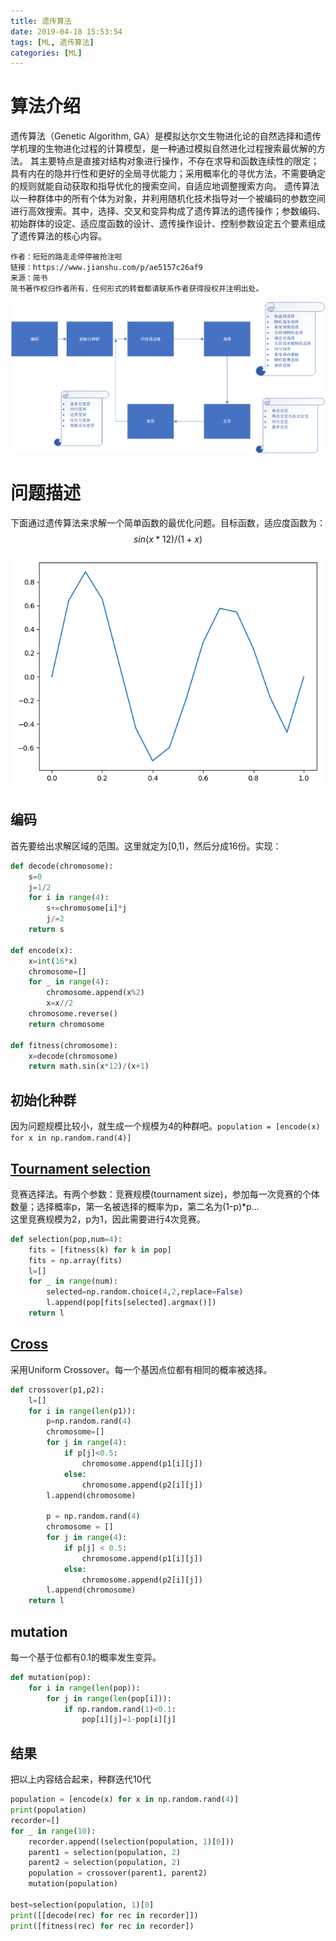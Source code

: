 ```yaml
---
title: 遗传算法
date: 2019-04-18 15:53:54
tags: [ML, 遗传算法]
categories: [ML]
---
```


# 算法介绍
遗传算法（Genetic Algorithm, GA）是模拟达尔文生物进化论的自然选择和遗传学机理的生物进化过程的计算模型，是一种通过模拟自然进化过程搜索最优解的方法。
其主要特点是直接对结构对象进行操作，不存在求导和函数连续性的限定；具有内在的隐并行性和更好的全局寻优能力；采用概率化的寻优方法，不需要确定的规则就能自动获取和指导优化的搜索空间，自适应地调整搜索方向。
遗传算法以一种群体中的所有个体为对象，并利用随机化技术指导对一个被编码的参数空间进行高效搜索。其中，选择、交叉和变异构成了遗传算法的遗传操作；参数编码、初始群体的设定、适应度函数的设计、遗传操作设计、控制参数设定五个要素组成了遗传算法的核心内容。

    作者：短短的路走走停停被抢注啦
    链接：https://www.jianshu.com/p/ae5157c26af9
    来源：简书
    简书著作权归作者所有，任何形式的转载都请联系作者获得授权并注明出处。
![遗传算法过程](../../blog_images/2019-04-18-19-27-07.png)

# 问题描述
下面通过遗传算法来求解一个简单函数的最优化问题。目标函数，适应度函数为：
$$ sin(x*12)/(1+x) $$

![](../../blog_images/2019-04-18-19-28-35.png)
## 编码
首先要给出求解区域的范围。这里就定为[0,1)，然后分成16份。实现：
```python
def decode(chromosome):
    s=0
    j=1/2
    for i in range(4):
        s+=chromosome[i]*j
        j/=2
    return s

def encode(x):
    x=int(16*x)
    chromosome=[]
    for _ in range(4):
        chromosome.append(x%2)
        x=x//2
    chromosome.reverse()
    return chromosome

def fitness(chromosome):
    x=decode(chromosome)
    return math.sin(x*12)/(x+1)
```

## 初始化种群
因为问题规模比较小，就生成一个规模为4的种群吧。`population = [encode(x) for x in np.random.rand(4)]`

## [Tournament selection](https://en.wikipedia.org/wiki/Tournament_selection)
竞赛选择法。有两个参数：竞赛规模(tournament size)，参加每一次竞赛的个体数量；选择概率p，第一名被选择的概率为p，第二名为(1-p)*p...  
这里竞赛规模为2，p为1，因此需要进行4次竞赛。
```python
def selection(pop,num=4):
    fits = [fitness(k) for k in pop]
    fits = np.array(fits)
    l=[]
    for _ in range(num):
        selected=np.random.choice(4,2,replace=False)
        l.append(pop[fits[selected].argmax()])
    return l
```

## [Cross](https://www.tutorialspoint.com/genetic_algorithms/genetic_algorithms_crossover.htm)
采用Uniform Crossover。每一个基因点位都有相同的概率被选择。
```python
def crossover(p1,p2):
    l=[]
    for i in range(len(p1)):
        p=np.random.rand(4)
        chromosome=[]
        for j in range(4):
            if p[j]<0.5:
                chromosome.append(p1[i][j])
            else:
                chromosome.append(p2[i][j])
        l.append(chromosome)

        p = np.random.rand(4)
        chromosome = []
        for j in range(4):
            if p[j] < 0.5:
                chromosome.append(p1[i][j])
            else:
                chromosome.append(p2[i][j])
        l.append(chromosome)
    return l
```

## mutation
每一个基于位都有0.1的概率发生变异。
```python
def mutation(pop):
    for i in range(len(pop)):
        for j in range(len(pop[i])):
            if np.random.rand(1)<0.1:
                pop[i][j]=1-pop[i][j]
```

## 结果
把以上内容结合起来，种群迭代10代
```python
population = [encode(x) for x in np.random.rand(4)]
print(population)
recorder=[]
for _ in range(10):
    recorder.append((selection(population, 1)[0]))
    parent1 = selection(population, 2)
    parent2 = selection(population, 2)
    population = crossover(parent1, parent2)
    mutation(population)

best=selection(population, 1)[0]
print([[decode(rec) for rec in recorder]])
print([fitness(rec) for rec in recorder])
```
